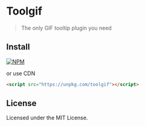 # Toolgif

>The only GIF tooltip plugin you need


## Install

[![NPM](https://nodei.co/npm/toolgif.png?mini=true)](https://www.npmjs.com/package/toolgif/)

or use CDN
```html
<script src="https://unpkg.com/toolgif"></script>
```

## License

Licensed under the MIT License.

